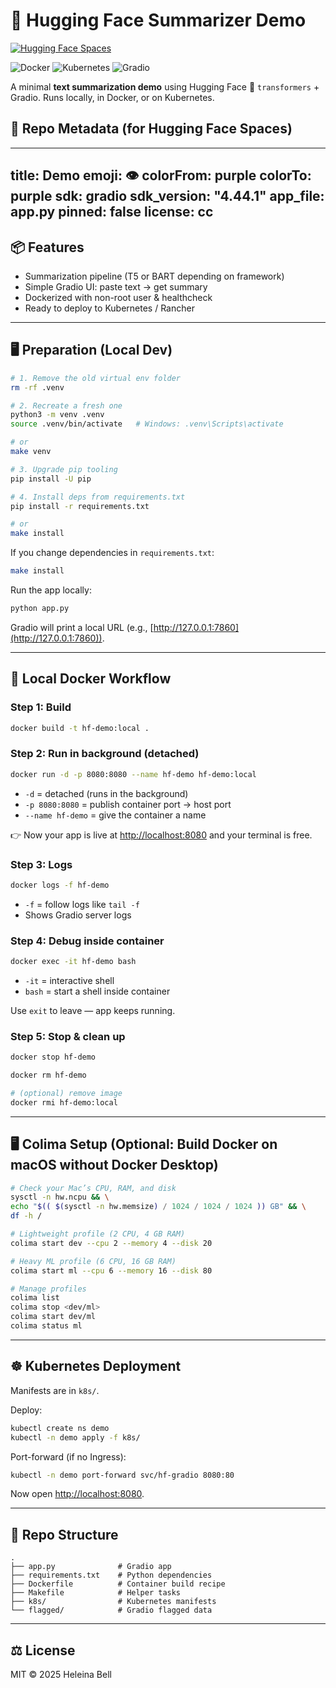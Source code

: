 # 🤗 Hugging Face Summarizer Demo

[![Hugging Face Spaces](https://img.shields.io/badge/%F0%9F%A4%97%20HuggingFace-Spaces-blue)](https://huggingface.co/spaces/macolulu/demo)

![Docker](https://img.shields.io/badge/Docker-ready-blue?logo=docker)
![Kubernetes](https://img.shields.io/badge/Kubernetes-deployable-326CE5?logo=kubernetes)
![Gradio](https://img.shields.io/badge/Gradio-UI-green?logo=python)

A minimal **text summarization demo** using Hugging Face 🤗 `transformers` + Gradio. Runs locally, in Docker, or on Kubernetes.
## 📝 Repo Metadata (for Hugging Face Spaces)

---
title: Demo 
emoji: 👁️
colorFrom: purple
colorTo: purple
sdk: gradio
sdk_version: "4.44.1"
app_file: app.py
pinned: false
license: cc
---









## 📦 Features

* Summarization pipeline (T5 or BART depending on framework)
* Simple Gradio UI: paste text → get summary
* Dockerized with non-root user & healthcheck
* Ready to deploy to Kubernetes / Rancher

---

## 🖥️ Preparation (Local Dev)

```sh
# 1. Remove the old virtual env folder
rm -rf .venv

# 2. Recreate a fresh one
python3 -m venv .venv
source .venv/bin/activate   # Windows: .venv\Scripts\activate

# or
make venv

# 3. Upgrade pip tooling
pip install -U pip

# 4. Install deps from requirements.txt
pip install -r requirements.txt

# or
make install
```

If you change dependencies in `requirements.txt`:

```sh
make install
```

Run the app locally:

```sh
python app.py
```

Gradio will print a local URL (e.g., [http://127.0.0.1:7860](http://127.0.0.1:7860)).

---

## 🐳 Local Docker Workflow

### Step 1: Build

```sh
docker build -t hf-demo:local .
```

### Step 2: Run in background (detached)

```sh
docker run -d -p 8080:8080 --name hf-demo hf-demo:local
```

* `-d` = detached (runs in the background)
* `-p 8080:8080` = publish container port → host port
* `--name hf-demo` = give the container a name

👉 Now your app is live at [http://localhost:8080](http://localhost:8080) and your terminal is free.

### Step 3: Logs

```sh
docker logs -f hf-demo
```

* `-f` = follow logs like `tail -f`
* Shows Gradio server logs

### Step 4: Debug inside container

```sh
docker exec -it hf-demo bash
```

* `-it` = interactive shell
* `bash` = start a shell inside container

Use `exit` to leave — app keeps running.

### Step 5: Stop & clean up

```sh
docker stop hf-demo
```

```sh
docker rm hf-demo
```

```sh
# (optional) remove image
docker rmi hf-demo:local
```

---

## 🖥️ Colima Setup (Optional: Build Docker on macOS without Docker Desktop)

```sh
# Check your Mac’s CPU, RAM, and disk
sysctl -n hw.ncpu && \
echo "$(( $(sysctl -n hw.memsize) / 1024 / 1024 / 1024 )) GB" && \
df -h /

# Lightweight profile (2 CPU, 4 GB RAM)
colima start dev --cpu 2 --memory 4 --disk 20

# Heavy ML profile (6 CPU, 16 GB RAM)
colima start ml --cpu 6 --memory 16 --disk 80

# Manage profiles
colima list
colima stop <dev/ml>
colima start dev/ml
colima status ml
```

---

## ☸️ Kubernetes Deployment

Manifests are in `k8s/`.

Deploy:

```sh
kubectl create ns demo
kubectl -n demo apply -f k8s/
```

Port-forward (if no Ingress):

```sh
kubectl -n demo port-forward svc/hf-gradio 8080:80
```

Now open [http://localhost:8080](http://localhost:8080).

---

## 📂 Repo Structure

```
.
├── app.py              # Gradio app
├── requirements.txt    # Python dependencies
├── Dockerfile          # Container build recipe
├── Makefile            # Helper tasks
├── k8s/                # Kubernetes manifests
└── flagged/            # Gradio flagged data
```

---

## ⚖️ License

MIT © 2025 Heleina Bell
